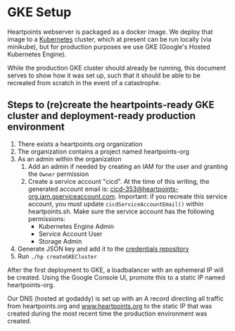 GKE Setup
=========

Heartpoints webserver is packaged as a docker image. We deploy that image to a [Kubernetes](https://en.wikipedia.org/wiki/Kubernetes) cluster,
which at present can be run locally (via minikube), but for production purposes we use GKE (Google's Hosted Kubernetes Engine).

While the production GKE cluster should already be running, this document serves to show how it was set up, such that it should be able to
be recreated from scratch in the event of a catastrophe.

## Steps to (re)create the heartpoints-ready GKE cluster and deployment-ready production environment

1. There exists a heartpoints.org organization
2. The organization contains a project named heartpoints-org
3. As an admin within the organization
    1. Add an admin if needed by creating an IAM for the user and granting the `Owner` permission
    2. Create a service account "cicd". At the time of this writing, the generated account email is: cicd-353@heartpoints-org.iam.gserviceaccount.com. Important: if you recreate this service account, you must update `cicdServiceAccountEmail()` within heartpoints.sh. Make sure the service account has the following permissions:
        * Kubernetes Engine Admin
        * Service Account User
        * Storage Admin
4. Generate JSON key and add it to the [credentials repository](https://github.com/heartpoints/credentials)
5. Run `./hp createGKECluster`

After the first deployment to GKE, a loadbalancer with an ephemeral IP will be created. Using the Google Console UI, promote this to a static IP named heartpoints-org.

Our DNS (hosted at godaddy) is set up with an A record directing all traffic from heartpoints.org and www.heartpoints.org to the static IP that
was created during the most recent time the production environment was created.